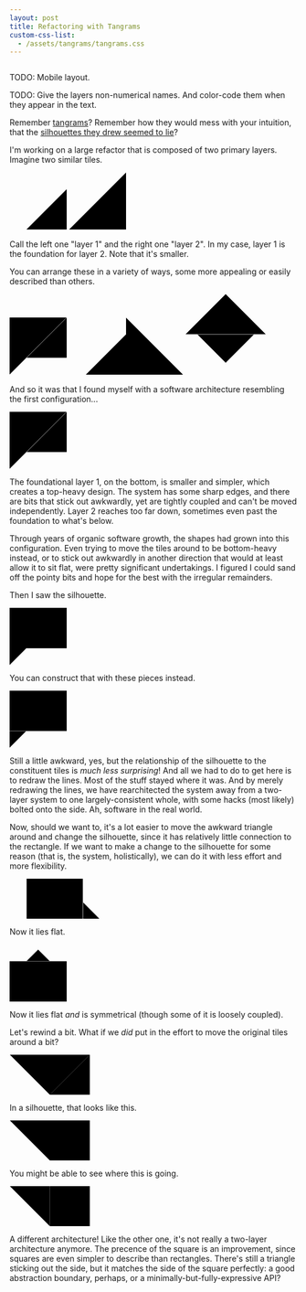 ```yaml
---
layout: post
title: Refactoring with Tangrams
custom-css-list:
  - /assets/tangrams/tangrams.css
---
```


<svg width="0" height="0">
  <defs>
    <polygon
      id="triangle-large"
      vector-effect="non-scaling-stroke"
      points="0,1 1,1 1,0"
      transform-origin="1 1"
    />
    <clipPath id="clip-large">
      <use href="#triangle-large"/>
    </clipPath>
    <polygon
      id="triangle-small"
      vector-effect="non-scaling-stroke"
      points="0,1 1,1 1,0"
      transform-origin="1 1"
      transform="scale(0.707, 0.707)"
    />
    <clipPath id="clip-small">
      <use href="#triangle-small"/>
    </clipPath>
    <polygon
      id="rectangle"
      vector-effect="non-scaling-stroke"
      points="0,0 1,0 1,0.707 0,0.707"
    />
    <clipPath id="clip-rectangle">
      <use href="#rectangle"/>
    </clipPath>
  </defs>
</svg>

TODO: Mobile layout.

TODO: Give the layers non-numerical names. And color-code them when they appear in the text.

Remember [tangrams](https://en.wikipedia.org/wiki/Tangram)? Remember how they would mess with your intuition, that the [silhouettes they drew seemed to lie](https://en.wikipedia.org/wiki/Tangram#Paradoxes)?

I'm working on a large refactor that is composed of two primary layers. Imagine two similar tiles.

<p class="svg-container">
  <svg width="100px" height="100px" viewBox="0 0 1 1">
    <use class="one" href="#triangle-small" clip-path="url(#clip-small)"/>
  </svg>

  <svg width="100px" height="100px" viewBox="0 0 1 1">
    <use class="two" href="#triangle-large" clip-path="url(#clip-large)"/>
  </svg>
</p>

Call the left one "layer 1" and the right one "layer 2". In my case, layer 1 is the foundation for layer 2. Note that it's smaller.

You can arrange these in a variety of ways, some more appealing or easily described than others.

<p class="svg-container">
  <svg width="100px" height="100px" viewBox="0 0 1 1">
    <use class="one" href="#triangle-small" clip-path="url(#clip-small)" transform="translate(0 -0.292893)"/>
    <use class="two" href="#triangle-large" clip-path="url(#clip-large)" transform-origin="0.5 0.5" transform="rotate(180)"/>
  </svg>
  <svg width="200px" height="100px" viewBox="0 0 2 1">
    <use class="one" href="#triangle-small" clip-path="url(#clip-small)"/>
    <use class="two" href="#triangle-large" clip-path="url(#clip-large)" transform-origin="1 1" transform="rotate(90)"/>
  </svg>
  <svg width="141px" height="141px" viewBox="0 0 1.41 1.41" transform="rotate(-135)">
    <!-- Use a <g> so that the translation isn't also scaled. -->
    <g transform="translate(0.205, 0.205)">
      <!-- It's easier to move this to be flush with the big one by starting with a big one and re-scaling, then moving the already-scaled small one around.  -->
      <use class="one" href="#triangle-large" clip-path="url(#clip-large)" transform-origin="0.5 0.5" transform="rotate(180) scale(0.707, 0.707)"/>
    </g>
    <use class="two" href="#triangle-large" clip-path="url(#clip-large)" transform="translate(0.205, 0.205)"/>
  </svg>
</p>

And so it was that I found myself with a software architecture resembling the first configuration...

<p class="svg-container">
  <svg width="100px" height="100px" viewBox="0 0 1 1">
    <use class="one" href="#triangle-small" clip-path="url(#clip-small)" transform="translate(0 -0.292893)"/>
    <use class="two" href="#triangle-large" clip-path="url(#clip-large)" transform-origin="0.5 0.5" transform="rotate(180)"/>
  </svg>
</p>

The foundational layer 1, on the bottom, is smaller and simpler, which creates a top-heavy design. The system has some sharp edges, and there are bits that stick out awkwardly, yet are tightly coupled and can't be moved independently. Layer 2 reaches too far down, sometimes even past the foundation to what's below.

Through years of organic software growth, the shapes had grown into this configuration. Even trying to move the tiles around to be bottom-heavy instead, or to stick out awkwardly in another direction that would at least allow it to sit flat, were pretty significant undertakings. I figured I could sand off the pointy bits and hope for the best with the irregular remainders.

Then I saw the silhouette.

<p class="svg-container">
  <svg width="100px" height="100px" viewBox="0 0 1 1">
    <polygon
      class="silhouette"
      points="0,0 1,0 1,0.707 0.292,0.707 0,1"
    />
  </svg>
</p>

You can construct that with these pieces instead.

<p class="svg-container">
  <svg width="100px" height="100px" viewBox="0 0 1 1">
    <use class="three" href="#rectangle" clip-path="url(#clip-rectangle)"/>
    <g transform="translate(0, 0.707)">
      <g transform="scale(0.292, 0.292)">
        <use class="four" href="#triangle-large" clip-path="url(#clip-large)" transform-origin="0.5 0.5" transform="rotate(180)"/>
      </g>
    </g>
  </svg>
</p>

Still a little awkward, yes, but the relationship of the silhouette to the constituent tiles is _much less surprising_! And all we had to do to get here is to redraw the lines. Most of the stuff stayed where it was. And by merely redrawing the lines, we have rearchitected the system away from a two-layer system to one largely-consistent whole, with some hacks (most likely) bolted onto the side. Ah, software in the real world.

Now, should we want to, it's a lot easier to move the awkward triangle around and change the silhouette, since it has relatively little connection to the rectangle. If we want to make a change to the silhouette for some reason (that is, the system, holistically), we can do it with less effort and more flexibility.

<p class="svg-container">
  <svg width="129px" height="70px" viewBox="0 0 1.292 0.707" style="padding-left:29px;">
    <use class="three" href="#rectangle" clip-path="url(#clip-rectangle)"/>
    <g transform="translate(1, 0.414)">
      <g transform="scale(0.292, 0.292)">
        <use class="four" href="#triangle-large" clip-path="url(#clip-large)" transform-origin="0.5 0.5" transform="rotate(90)"/>
      </g>
    </g>
  </svg>
</p>

Now it lies flat.

<p class="svg-container">
  <svg width="100px" height="100px" viewBox="0 0 1 1">
    <use class="three" href="#rectangle" clip-path="url(#clip-rectangle)" transform="translate(0, 0.292)"/>
    <g transform="translate(0, -0.207)">
      <use class="four" href="#triangle-large" clip-path="url(#clip-large)" transform-origin="0.5 0.5" transform="scale(0.292, 0.292) rotate(-135)"/>
    </g>
  </svg>
</p>

Now it lies flat _and_ is symmetrical (though some of it is loosely coupled).

Let's rewind a bit. What if we _did_ put in the effort to move the original tiles around a bit?

<p class="svg-container">
  <svg
    class="outline"
    width="141px"
    height="70px"
    viewBox="0 0 1.414 0.707"
  >
    <polygon
      vector-effect="non-scaling-stroke"
      points="0,0 1.414,0 0.707,0.707"
    />
    <polygon
      vector-effect="non-scaling-stroke"
      points="1.414,0 0.707,0.707 1.414,0.707"
    />
  </svg>
</p>

In a silhouette, that looks like this.

<p class="svg-container">
  <svg
    class="silhouette"
    width="141px"
    height="70px"
    viewBox="0 0 1.414 0.707"
  >
    <polygon
      vector-effect="non-scaling-stroke"
      points="0,0 1.414,0 1.414,0.707 0.707,0.707"
    />
  </svg>
</p>

You might be able to see where this is going.

<p class="svg-container">
  <svg
    class="outline"
    width="141px"
    height="70px"
    viewBox="0 0 1.414 0.707"
  >
    <polygon
      vector-effect="non-scaling-stroke"
      points="0,0 0.707,0 0.707,0.707"
    />
    <polygon
      vector-effect="non-scaling-stroke"
      points="0,0 0.707,0, 0.707,0.707, 0,0.707"
      transform="translate(0.707, 0)"
    />
  </svg>
</p>

A different architecture! Like the other one, it's not really a two-layer architecture anymore. The precence of the square is an improvement, since squares are even simpler to describe than rectangles. There's still a triangle sticking out the side, but it matches the side of the square perfectly: a good abstraction boundary, perhaps, or a minimally-but-fully-expressive API?

